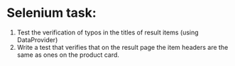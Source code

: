 # Selenium task:
1. Test the verification of typos in the titles of result items (using DataProvider)
2. Write a test that verifies that on the result page the item headers are the same as ones on the product card.

